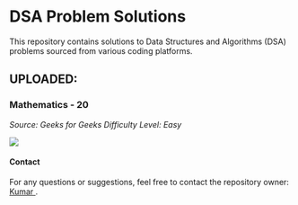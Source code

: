 # DSA Problem Solutions

This repository contains solutions to Data Structures and Algorithms (DSA) problems sourced from various coding platforms.

## UPLOADED:
### Mathematics - 20
*Source: Geeks for Geeks*
*Difficulty Level: Easy*


![](https://komarev.com/ghpvc/?username=kumar-cse-576&base=0)



#### Contact
For any questions or suggestions, feel free to contact the repository owner: [ Kumar ](mailto:kumar.cse.576@gmail.com).

